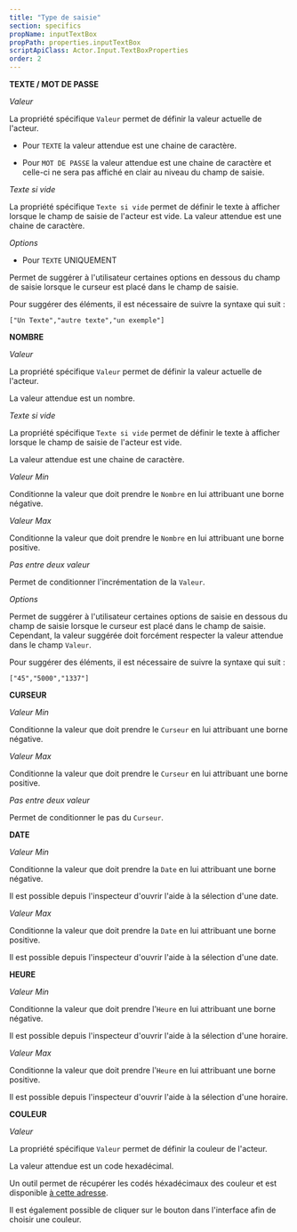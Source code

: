 ```yaml
---
title: "Type de saisie"
section: specifics
propName: inputTextBox
propPath: properties.inputTextBox
scriptApiClass: Actor.Input.TextBoxProperties
order: 2
---
```


**TEXTE / MOT DE PASSE**

*Valeur*

La propriété spécifique `Valeur` permet de définir la valeur actuelle de l'acteur.

- Pour `TEXTE` la valeur attendue est une chaine de caractère.

- Pour `MOT DE PASSE` la valeur attendue est une chaine de caractère et celle-ci ne sera pas affiché en clair au niveau du champ de saisie.

*Texte si vide*

La propriété spécifique `Texte si vide` permet de définir le texte à afficher lorsque le champ de saisie de l'acteur est vide.
La valeur attendue est une chaine de caractère.

*Options*

- Pour `TEXTE` UNIQUEMENT

Permet de suggérer à l'utilisateur certaines options en dessous du champ de saisie lorsque le curseur est placé dans le champ de saisie.

Pour suggérer des éléments, il est nécessaire de suivre la syntaxe qui suit :

```["Un Texte","autre texte","un exemple"]```

**NOMBRE**

*Valeur*

La propriété spécifique `Valeur` permet de définir la valeur actuelle de l'acteur.

La valeur attendue est un nombre.

*Texte si vide*

La propriété spécifique `Texte si vide` permet de définir le texte à afficher lorsque le champ de saisie de l'acteur est vide.

La valeur attendue est une chaine de caractère.

*Valeur Min*

Conditionne la valeur que doit prendre le `Nombre` en lui attribuant une borne négative.

*Valeur Max*

Conditionne la valeur que doit prendre le `Nombre` en lui attribuant une borne positive.

*Pas entre deux valeur*

Permet de conditionner l'incrémentation de la `Valeur`.

*Options*

Permet de suggérer à l'utilisateur certaines options de saisie en dessous du champ de saisie lorsque le curseur est placé dans le champ de saisie. Cependant, la valeur suggérée doit forcément respecter la valeur attendue dans le champ `Valeur`.

Pour suggérer des éléments, il est nécessaire de suivre la syntaxe qui suit :

```["45","5000","1337"]```

**CURSEUR**

*Valeur Min*

Conditionne la valeur que doit prendre le `Curseur` en lui attribuant une borne négative.

*Valeur Max*

Conditionne la valeur que doit prendre le `Curseur` en lui attribuant une borne positive.

*Pas entre deux valeur*

Permet de conditionner le pas du `Curseur`.

**DATE**

*Valeur Min*

Conditionne la valeur que doit prendre la `Date` en lui attribuant une borne négative.

Il est possible depuis l'inspecteur d'ouvrir l'aide à la sélection d'une date.

*Valeur Max*

Conditionne la valeur que doit prendre la `Date` en lui attribuant une borne positive.

Il est possible depuis l'inspecteur d'ouvrir l'aide à la sélection d'une date.


**HEURE**

*Valeur Min*

Conditionne la valeur que doit prendre l'`Heure` en lui attribuant une borne négative.

Il est possible depuis l'inspecteur d'ouvrir l'aide à la sélection d'une horaire.

*Valeur Max*

Conditionne la valeur que doit prendre l'`Heure` en lui attribuant une borne positive.

Il est possible depuis l'inspecteur d'ouvrir l'aide à la sélection d'une horaire.


**COULEUR**

*Valeur*

La propriété spécifique `Valeur` permet de définir la couleur de l'acteur.

La valeur attendue est un code hexadécimal.

Un outil permet de récupérer les codés héxadécimaux des couleur et est disponible [à cette adresse](https://htmlcolorcodes.com/fr/).

Il est également possible de cliquer sur le bouton dans l'interface afin de choisir une couleur.